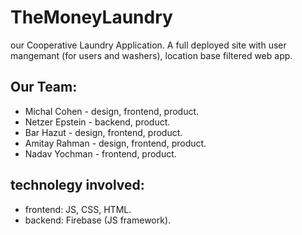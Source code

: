# TheMoneyLaundry
our Cooperative Laundry Application.
A full deployed site with user mangemant (for users and washers), location base filtered web app.
## Our Team:
- Michal Cohen   - design, frontend, product.
- Netzer Epstein - backend, product.
- Bar Hazut      - design, frontend, product.
- Amitay Rahman  - design, frontend, product.
- Nadav Yochman  - frontend, product.

## technolegy involved:
- frontend: JS, CSS, HTML.
- backend: Firebase (JS framework).
